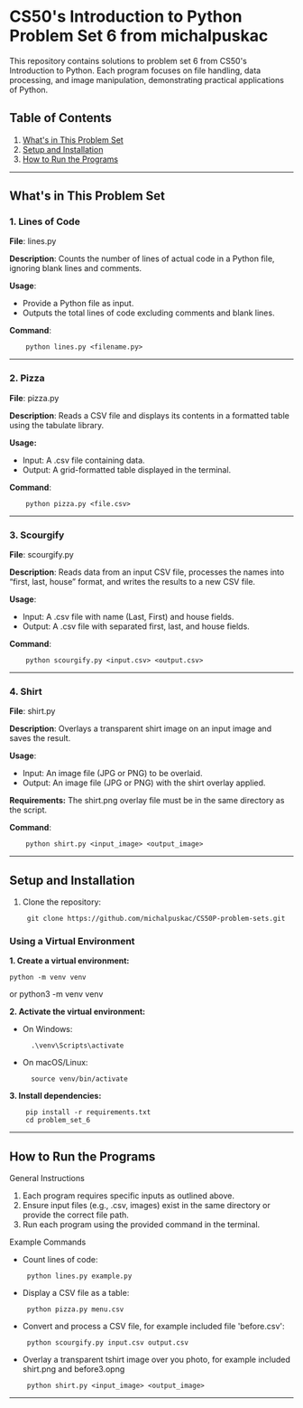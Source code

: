 # CS50's Introduction to Python Problem Set 6 from michalpuskac

This repository contains solutions to problem set 6 from CS50's Introduction to Python. Each program focuses on file handling, data processing, and image manipulation, demonstrating practical applications of Python.

## Table of Contents
1. [What's in This Problem Set](#whats-in-this-problem-set)
2. [Setup and Installation](#setup-and-installation)
3. [How to Run the Programs](#how-to-run-the-programs)

---

## What's in This Problem Set

### 1. **Lines of Code**
**File**: lines.py

**Description**: Counts the number of lines of actual code in a Python file, ignoring blank lines and comments.

**Usage**:
 - Provide a Python file as input.
 - Outputs the total lines of code excluding comments and blank lines.

**Command**:
        
        python lines.py <filename.py>

---

### 2. **Pizza**
**File**: pizza.py

**Description**: Reads a CSV file and displays its contents in a formatted table using the tabulate library.

**Usage:**
 - Input: A .csv file containing data.
 - Output: A grid-formatted table displayed in the terminal.

**Command**:

        python pizza.py <file.csv>

---

### 3. **Scourgify**
**File**: scourgify.py

**Description**: Reads data from an input CSV file, processes the names into “first, last, house” format, and writes the results to a new CSV file.

**Usage**:
 - Input: A .csv file with name (Last, First) and house fields.
 - Output: A .csv file with separated first, last, and house fields.

**Command**:

        python scourgify.py <input.csv> <output.csv>

---

### 4. **Shirt**
**File**: shirt.py

**Description**: Overlays a transparent shirt image on an input image and saves the result.

**Usage**:
 - Input: An image file (JPG or PNG) to be overlaid.
 - Output: An image file (JPG or PNG) with the shirt overlay applied.

**Requirements:**
The shirt.png overlay file must be in the same directory as the script.

**Command**:

        python shirt.py <input_image> <output_image>

---

## Setup and Installation

1. Clone the repository:

        git clone https://github.com/michalpuskac/CS50P-problem-sets.git

### Using a Virtual Environment

**1. Create a virtual environment:**

	python -m venv venv
or
	python3 -m venv venv

**2. Activate the virtual environment:**

- On Windows:

        .\venv\Scripts\activate

- On macOS/Linux:

        source venv/bin/activate

**3. Install dependencies:**

        pip install -r requirements.txt
        cd problem_set_6

---

## How to Run the Programs

General Instructions

1. Each program requires specific inputs as outlined above.
2. Ensure input files (e.g., .csv, images) exist in the same directory or provide the correct file path.
3. Run each program using the provided command in the terminal.

Example Commands

 - Count lines of code:

        python lines.py example.py

 - Display a CSV file as a table:

        python pizza.py menu.csv

 - Convert and process a CSV file, for example included file 'before.csv':

        python scourgify.py input.csv output.csv

 - Overlay a transparent tshirt image over you photo, for example included shirt.png and before3.opng

        python shirt.py <input_image> <output_image>

---